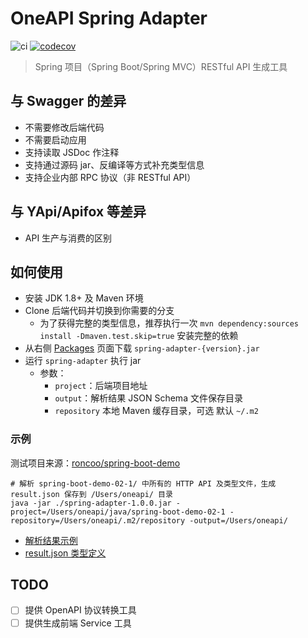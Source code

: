 # OneAPI Spring Adapter

![ci](https://github.com/tudou527/oneapi-spring-adapter/actions/workflows/ci.yml/badge.svg)
[![codecov](https://codecov.io/gh/tudou527/oneapi-spring-adapter/branch/master/graph/badge.svg)](https://codecov.io/gh/tudou527/oneapi-spring-adapter)

> Spring 项目（Spring Boot/Spring MVC）RESTful API 生成工具

## 与 Swagger 的差异
* 不需要修改后端代码
* 不需要启动应用
* 支持读取 JSDoc 作注释
* 支持通过源码 jar、反编译等方式补充类型信息
* 支持企业内部 RPC 协议（非 RESTful API）

## 与 YApi/Apifox 等差异
* API 生产与消费的区别


## 如何使用
* 安装 JDK 1.8+ 及 Maven 环境
* Clone 后端代码并切换到你需要的分支
    * 为了获得完整的类型信息，推荐执行一次 `mvn dependency:sources install -Dmaven.test.skip=true` 安装完整的依赖
* 从右侧 [Packages](https://github.com/tudou527?tab=packages&repo_name=oneapi-spring-adapter) 页面下载 `spring-adapter-{version}.jar`
* 运行 `spring-adapter` 执行 jar
  * 参数：
    * `project`：后端项目地址
    * `output`：解析结果 JSON Schema 文件保存目录
    * `repository` 本地 Maven 缓存目录，可选 默认 `~/.m2`

### 示例
测试项目来源：[roncoo/spring-boot-demo](https://github.com/roncoo/spring-boot-demo/blob/master/spring-boot-demo-02-1/src/main/java/com/roncoo/education/controller/IndexController.java)

```
# 解析 spring-boot-demo-02-1/ 中所有的 HTTP API 及类型文件，生成 result.json 保存到 /Users/oneapi/ 目录
java -jar ./spring-adapter-1.0.0.jar -project=/Users/oneapi/java/spring-boot-demo-02-1 -repository=/Users/oneapi/.m2/repository -output=/Users/oneapi/
```

* [解析结果示例](./attach/result.json)
* [result.json 类型定义](./attach/JavaMeta.d.ts)

## TODO
- [ ] 提供 OpenAPI 协议转换工具
- [ ] 提供生成前端 Service 工具
